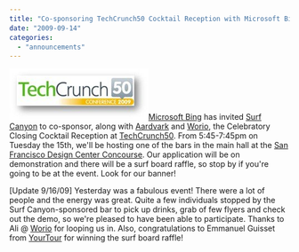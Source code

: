 ```yaml
---
title: "Co-sponsoring TechCrunch50 Cocktail Reception with Microsoft Bing"
date: "2009-09-14"
categories: 
  - "announcements"
---
```


![TechCrunch50](/assets/images/rank-dynamics/techcrunch50.jpg "TechCrunch50")[Microsoft Bing](http://www.bing.com) has invited [Surf Canyon](http://www.SurfCanyon.com) to co-sponsor, along with [Aardvark](http://www.vark.com) and [Worio](http://www.worio.com), the Celebratory Closing Cocktail Reception at [TechCrunch50](http://www.techcrunch50.com/). From 5:45-7:45pm on Tuesday the 15th, we'll be hosting one of the bars in the main hall at the [San Francisco Design Center Concourse](http://www.sfvenues.com/concourse/directions.html). Our application will be on demonstration and there will be a surf board raffle, so stop by if you're going to be at the event. Look for our banner!

\[Update 9/16/09\] Yesterday was a fabulous event! There were a lot of people and the energy was great. Quite a few individuals stopped by the Surf Canyon-sponsored bar to pick up drinks, grab of few flyers and check out the demo, so we're pleased to have been able to participate. Thanks to Ali @ [Worio](http://www.Worio.com) for looping us in. Also, congratulations to Emmanuel Guisset from [YourTour](http://www.yourtour.com) for winning the surf board raffle!
